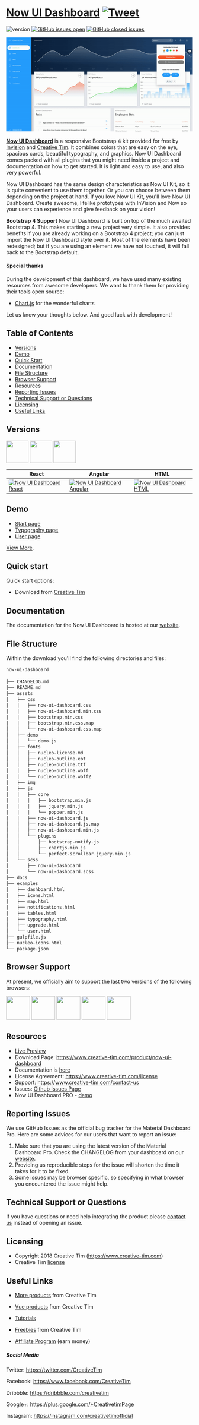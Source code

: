 # [Now UI Dashboard](https://demos.creative-tim.com/now-ui-dashboard/examples/dashboard.html) [![Tweet](https://img.shields.io/twitter/url/http/shields.io.svg?style=social&logo=twitter)](https://twitter.com/home?status=Now%20UI%20Dashboard%20by%20Creative%20Tim%20https%3A//demos.creative-tim.com/now-ui-dashboard/examples/dashboard.html%20%40CreativeTim%20%23html%20%23dashboard%20%23nowuidesign%20%40creativetim)


![version](https://img.shields.io/badge/version-1.5.0-blue.svg) [![GitHub issues open](https://img.shields.io/github/issues/creativetimofficial/now-ui-dashboard.svg)](https://github.com/creativetimofficial/now-ui-dashboard/issues?q=is%3Aopen+is%3Aissue) [![GitHub closed issues](https://img.shields.io/github/issues-closed-raw/creativetimofficial/now-ui-dashboard.svg?maxAge=259200)](https://github.com/creativetimofficial/now-ui-dashboard/issues?q=is%3Aissue+is%3Aclosed)

![Product Gif](assets/img/now-ui-dashboard.gif)

**[Now UI Dashboard](https://demos.creative-tim.com/now-ui-dashboard/examples/dashboard.html)** is a responsive Bootstrap 4 kit provided for free by [Invision](https://www.invisionapp.com/) and [Creative Tim](https://www.creative-tim.com/). It combines colors that are easy on the eye, spacious cards, beautiful typography, and graphics. Now UI Dashboard comes packed with all plugins that you might need inside a project and documentation on how to get started. It is light and easy to use, and also very powerful.

Now UI Dashboard has the same design characteristics as Now UI Kit, so it is quite convenient to use them together. Or you can choose between them depending on the project at hand. If you love Now UI Kit, you'll love Now UI Dashboard.
Create awesome, lifelike prototypes with InVision and Now so your users can experience and give feedback on your vision!


**Bootstrap 4 Support**
Now UI Dashboard is built on top of the much awaited Bootstrap 4. This makes starting a new project very simple. It also provides benefits if you are already working on a Bootstrap 4 project; you can just import the Now UI Dashboard style over it. Most of the elements have been redesigned; but if you are using an element we have not touched, it will fall back to the Bootstrap default.


#### Special thanks
During the development of this dashboard, we have used many existing resources from awesome developers. We want to thank them for providing their tools open source:
- [Chart.js](https://www.chartjs.org/) for the wonderful charts


Let us know your thoughts below. And good luck with development!

## Table of Contents

* [Versions](#versions)
* [Demo](#demo)
* [Quick Start](#quick-start)
* [Documentation](#documentation)
* [File Structure](#file-structure)
* [Browser Support](#browser-support)
* [Resources](#resources)
* [Reporting Issues](#reporting-issues)
* [Technical Support or Questions](#technical-support-or-questions)
* [Licensing](#licensing)
* [Useful Links](#useful-links)


## Versions

[<img src="https://s3.amazonaws.com/creativetim_bucket/github/react.svg" width="60" height="60" />](https://www.creative-tim.com/product/material-dashboard-pro-react)
[<img src="https://s3.amazonaws.com/creativetim_bucket/github/angular.png" width="60" height="60" />](https://www.creative-tim.com/product/material-dashboard-pro-angular2)
[<img src="https://s3.amazonaws.com/creativetim_bucket/github/html.png" width="60" height="60" />](https://www.creative-tim.com/product/material-dashboard-pro)



 React | Angular | HTML |
| --- | --- | --- |
| [![Now UI Dashboard React](https://s3.amazonaws.com/creativetim_bucket/products/76/thumb/opt_nud_react_thumbnail.jpg)](https://www.creative-tim.com/product/now-ui-dashboard-react/#/dashboard)  | [![Now UI Dashboard Angular](https://s3.amazonaws.com/creativetim_bucket/products/85/thumb/opt_nud_angular_thumbnail.jpg)](https://www.creative-tim.com/product/now-ui-dashboard-angular) | [![Now UI Dashboard HTML](https://s3.amazonaws.com/creativetim_bucket/products/75/thumb/opt_nud_thumbnail.jpg)](https://demos.creative-tim.com/now-ui-dashboard/examples/dashboard.html)

## Demo

- [Start page](https://demos.creative-tim.com/now-ui-dashboard/examples/dashboard.html)
- [Typography page](https://demos.creative-tim.com/now-ui-dashboard/examples/typography.html)
- [User page ](https://demos.creative-tim.com/now-ui-dashboard/examples/user.html)

[View More](https://demos.creative-tim.com/now-ui-dashboard/examples/dashboard.html).


## Quick start

Quick start options:

- Download from [Creative Tim](https://www.creative-tim.com/product/now-ui-dashboard)


## Documentation
The documentation for the Now UI Dashboard is hosted at our [website](https://demos.creative-tim.com/now-ui-dashboard/docs/1.0/getting-started/introduction.html).


## File Structure

Within the download you'll find the following directories and files:

```
now-ui-dashboard

├── CHANGELOG.md
├── README.md
├── assets
│   ├── css
│   │   ├── now-ui-dashboard.css
│   │   ├── now-ui-dashboard.min.css
│   │   ├── bootstrap.min.css
│   │   ├── bootstrap.min.css.map
│   │   └── now-ui-dashboard.css.map
│   ├── demo
│   │   └── demo.js
│   ├── fonts
│   │   ├── nucleo-license.md
│   │   ├── nucleo-outline.eot
│   │   ├── nucleo-outline.ttf
│   │   ├── nucleo-outline.woff
│   │   └── nucleo-outline.woff2
│   ├── img
│   ├── js
│   │   ├── core
│   │   │   ├── bootstrap.min.js
│   │   │   ├── jquery.min.js
│   │   │   └── popper.min.js
│   │   ├── now-ui-dashboard.js
│   │   ├── now-ui-dashboard.js.map
│   │   ├── now-ui-dashboard.min.js
│   │   └── plugins
│   │       ├── bootstrap-notify.js
│   │       ├── chartjs.min.js
│   │       └── perfect-scrollbar.jquery.min.js
│   └── scss
│       ├── now-ui-dashboard
│       └── now-ui-dashboard.scss
├── docs
├── examples
│   ├── dashboard.html
│   ├── icons.html
│   ├── map.html
│   ├── notifications.html
│   ├── tables.html
│   ├── typography.html
│   ├── upgrade.html
│   └── user.html
├── gulpfile.js
├── nucleo-icons.html
└── package.json

```

## Browser Support

At present, we officially aim to support the last two versions of the following browsers:

<img src="https://s3.amazonaws.com/creativetim_bucket/github/browser/chrome.png" width="64" height="64"> <img src="https://s3.amazonaws.com/creativetim_bucket/github/browser/firefox.png" width="64" height="64"> <img src="https://s3.amazonaws.com/creativetim_bucket/github/browser/edge.png" width="64" height="64"> <img src="https://s3.amazonaws.com/creativetim_bucket/github/browser/safari.png" width="64" height="64"> <img src="https://s3.amazonaws.com/creativetim_bucket/github/browser/opera.png" width="64" height="64">


## Resources
- [Live Preview](https://demos.creative-tim.com/now-ui-dashboard/examples/dashboard.html)
- Download Page: https://www.creative-tim.com/product/now-ui-dashboard
- Documentation is [here](https://demos.creative-tim.com/now-ui-dashboard/docs/1.0/getting-started/introduction.html)
- License Agreement: https://www.creative-tim.com/license
- Support: https://www.creative-tim.com/contact-us
- Issues: [Github Issues Page](https://github.com/creativetimofficial/now-ui-dashboard/issues)
- Now UI Dashboard PRO - [demo](https://www.creative-tim.com/product/now-ui-dashboard-pro?ref=github-nud-pro)

## Reporting Issues
We use GitHub Issues as the official bug tracker for the Material Dashboard Pro. Here are some advices for our users that want to report an issue:

1. Make sure that you are using the latest version of the Material Dashboard Pro. Check the CHANGELOG from your dashboard on our [website](https://www.creative-tim.com/).
2. Providing us reproducible steps for the issue will shorten the time it takes for it to be fixed.
3. Some issues may be browser specific, so specifying in what browser you encountered the issue might help.

## Technical Support or Questions

If you have questions or need help integrating the product please [contact us](https://www.creative-tim.com/contact-us) instead of opening an issue.

## Licensing

- Copyright 2018 Creative Tim (https://www.creative-tim.com)
- Creative Tim [license](https://www.creative-tim.com/license)

## Useful Links

- [More products](https://www.creative-tim.com/bootstrap-themes) from Creative Tim

- [Vue products](https://www.creative-tim.com/bootstrap-themes/vuejs-themes) from Creative Tim

- [Tutorials](https://www.youtube.com/channel/UCVyTG4sCw-rOvB9oHkzZD1w)

- [Freebies](https://www.creative-tim.com/bootstrap-themes/free) from Creative Tim

- [Affiliate Program](https://www.creative-tim.com/affiliates/new) (earn money)

##### Social Media

Twitter: <https://twitter.com/CreativeTim>

Facebook: <https://www.facebook.com/CreativeTim>

Dribbble: <https://dribbble.com/creativetim>

Google+: <https://plus.google.com/+CreativetimPage>

Instagram: <https://instagram.com/creativetimofficial>
